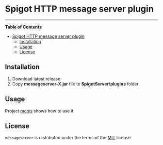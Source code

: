 # Spigot HTTP message server plugin
-----

**Table of Contents**

- [Spigot HTTP message server plugin](#spigot-http-message-server-plugin)
  - [Installation](#installation)
  - [Usage](#usage)
  - [License](#license)

## Installation

1. Download latest release
2. Copy **messageserver-X.jar** file to **SpigotServer\plugins** folder

## Usage
Project [mcms](https://github.com/answering007/mcms) shows how to use it

## License

`messageserver` is distributed under the terms of the [MIT](https://spdx.org/licenses/MIT.html) license.
